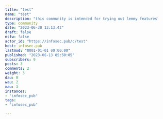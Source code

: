 ```yaml
---
title: "test" 
name: "test"
description: "this community is intended for trying out lemmy features"
type: community
date: "2023-06-30 13:13:42"
draft: false
nsfw: false
actor_id: "https://infosec.pub/c/test"
host: infosec.pub
lastmod: "0001-01-01 00:00:00"
published: "2023-06-13 05:50:05"
subscribers: 9
posts: 3
comments: 2
weight: 3
dau: 0
wau: 2
mau: 3
instances:
- "infosec_pub"
tags: 
- "infosec_pub"

---
```

